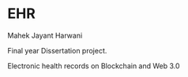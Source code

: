 # EHR

Mahek Jayant Harwani

Final year Dissertation project.

Electronic health records on Blockchain and Web 3.0

